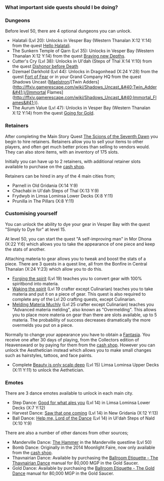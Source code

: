 ### What important side quests should I be doing?

### Dungeons

Before level 50, there are 4 optional dungeons you can unlock.

- Halatali (Lvl 20): Unlocks in Vesper Bay (Western Thanalan X:12 Y:14) from the quest [Hello Halatali](http://ffxiv.gamerescape.com/wiki/Hallo_Halatali).
- The Sunkern Temple of Qarn (Lvl 35): Unlocks in Vesper Bay (Western Thanalan X:12 Y:14) from the quest [Braving new Depths](http://ffxiv.gamerescape.com/wiki/Braving_New_Depths).
- Cutter's Cry (Lvl 38): Unlocks in Ul'dah (Steps of Thal X:14 Y:10) from the quest [Dishonor before Death](http://ffxiv.gamerescape.com/wiki/Dishonor_Before_Death)
- Dzemael Darkhold (Lvl 44): Unlocks in Dragonhead (X:24 Y:28) from the quest [Fort of Fear](http://ffxiv.gamerescape.com/wiki/Fort_of_Fear) or in your Grand Company HQ from the quest Shadows Uncast ([Maelstron](http://ffxiv.gamerescape.com/wiki/Shadows_Uncast_&#40;Maelstrom&#41;)/[Twin Adders](http://ffxiv.gamerescape.com/wiki/Shadows_Uncast_&#40;Twin_Adder&#41;)/[Immortal Flames](http://ffxiv.gamerescape.com/wiki/Shadows_Uncast_&#40;Immortal_Flames&#41;)).
- The Aurum Value (Lvl 47): Unlocks in Vesper Bay (Western Thanalan X:12 Y:14) from the quest [Going for Gold](http://ffxiv.gamerescape.com/wiki/Going_for_Gold).

### Retainers

After completing the Main Story Quest [The Scions of the Seventh Dawn](http://ffxiv.gamerescape.com/wiki/The_Scions_of_the_Seventh_Dawn) you begin to hire retainers. Retainers allow you to sell your items to other players, and often get much better prices than selling to vendors would. They can also store items, with an inventory of 175 slots.

Initially you can have up to 2 retainers, with additional retainer slots available to purchase on the [cash shop](https://secure.square-enix.com/account/app/svc/ffxivshopacctop).

Retainers can be hired in any of the 4 main cities from;
- Parnell in Old Gridania (X:14 Y:9)
- Chachabi in Ul'dah Steps of Thal (X:13 Y:9)
- Frydwyb in Limsa Lominsa Lower Decks (X:8 Y:11)
- Prunilla in The Pillars (X:8 Y:11)

### Customising yourself

You can unlock the ability to dye your gear in Vesper Bay with the quest "Simply to Dye for" at level 15.

At level 50, you can start the quest "A self-improving man" in Mor Dhona (X:22 Y:6) which allows you to take the appearance of one piece and keep the stats of another.

Attaching materia to gear allows you to tweak and boost the stats of a piece. There are 3 quests in a quest line, all from the Bonfire in Central Thanalan (X:24 Y:23) which allow you to do this.

- [Forging the spirit](http://ffxiv.gamerescape.com/wiki/Forging_the_Spirit) (Lvl 19) teaches you to convert gear with 100% spiritbond into materia.
- [Waking the spirit](http://ffxiv.gamerescape.com/wiki/Waking_the_Spirit) (Lvl 19 crafter except Culinarian) teaches you to take materia and put it on a piece of gear. This quest is also required to complete any of the Lvl 20 crafting quests, except Culinarian.
- [Melding Materia Muchly](http://ffxiv.gamerescape.com/wiki/Melding_Materia_Muchly) (Lvl 25 crafter except Culinarian) teaches you "Advanced materia melding", also known as "Overmelding". This allows you to place more materia on gear than there are slots available, up to 5 materia. The probability of success decreases dramatically the more overmelds you put on a piece.

Normally to change your appearance you have to obtain a [Fantasia](http://ffxiv.gamerescape.com/wiki/Fantasia). You receive one after 30 days of playing, from the Collectors edition of Heavensward or by paying for them from the [cash shop](https://secure.square-enix.com/account/app/svc/ffxivshopitemshop). However you can unlock the Aesthetician instead which allows you to make small changes such as hairstyles, tattoos, and face paints.

- Complete [Beauty is only scalp deep](http://ffxiv.gamerescape.com/wiki/Beauty_Is_Only_Scalp_Deep) (Lvl 15) Limsa Lominsa Upper Decks (X:11 Y:11) to unlock the Aethetician.

### Emotes

There are 3 dance emotes available to unlock in each main city.
- Step Dance: [Good for what ales you](http://ffxiv.gamerescape.com/wiki/Good_for_What_Ales_You) (Lvl 14) in Limsa Lominsa Lower Decks (X:7 Y:12)
- Harvest Dance: [Saw that one coming](http://ffxiv.gamerescape.com/wiki/Saw_That_One_Coming) (Lvl 14) in New Gridania (X:12 Y:13)
- Ball Dance: [Help me, Lord of the Dance](http://ffxiv.gamerescape.com/wiki/Help_Me,_Lord_of_the_Dance) (Lvl 14) in Ul'dah Steps of Nald (X:10 Y:9)

There are also a number of other dances from other sources;
- Manderville Dance: [The Hammer](http://ffxiv.gamerescape.com/wiki/The_Hammer) in the Manderville questline (Lvl 50)
- Bomb Dance: Originally in the 2014 Moonlight Faire, now only available from the [cash shop](https://secure.square-enix.com/account/app/svc/ffxivshopitemshop).
- Thavnairian Dance: Available by purchasing the [Ballroom Etiquette - The Thavnairian Dance](http://ffxiv.gamerescape.com/wiki/Ballroom_Etiquette_-_The_Thavnairian_Dance) manual for 80,000 MGP in the Gold Saucer.
- Gold Dance: Available by purchasing the [Ballroom Etiquette - The Gold Dance](http://ffxiv.gamerescape.com/wiki/Ballroom_Etiquette_-_The_Gold_Dance) manual for 80,000 MGP in the Gold Saucer.
